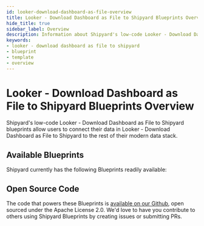 ```yaml
---
id: looker-download-dashboard-as-file-overview
title: Looker - Download Dashboard as File to Shipyard Blueprints Overview
hide_title: true
sidebar_label: Overview
description: Information about Shipyard's low-code Looker - Download Dashboard as File to Shipyard templates.
keywords:
- looker - download dashboard as file to shipyard
- blueprint
- template
- overview
---
```


# Looker - Download Dashboard as File to Shipyard Blueprints Overview

Shipyard's low-code Looker - Download Dashboard as File to Shipyard blueprints allow users to connect their data in Looker - Download Dashboard as File to Shipyard to the rest of their modern data stack.

## Available Blueprints
Shipyard currently has the following Blueprints readily available: 

## Open Source Code
The code that powers these Blueprints is [available on our Github](None), open sourced under the Apache License 2.0. We'd love to have you contribute to others using Shipyard Blueprints by creating issues or submitting PRs.
